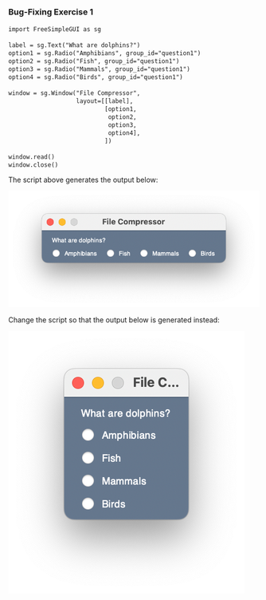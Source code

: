 ### Bug-Fixing Exercise 1
```
import FreeSimpleGUI as sg
 
label = sg.Text("What are dolphins?")
option1 = sg.Radio("Amphibians", group_id="question1")
option2 = sg.Radio("Fish", group_id="question1")
option3 = sg.Radio("Mammals", group_id="question1")
option4 = sg.Radio("Birds", group_id="question1")
 
window = sg.Window("File Compressor",
                   layout=[[label],
                           [option1, 
                            option2, 
                            option3, 
                            option4],
                           ])
 
window.read()
window.close()
```
The script above generates the output below:

![alt text](../Coding_Exercise/file_compressor_1list.webp)

Change the script so that the output below is generated instead:

![alt text](../Coding_Exercise/file_compressor_5list.webp)